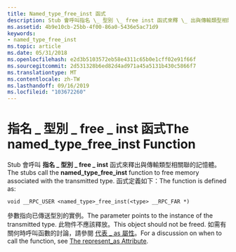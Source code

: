 ```yaml
---
title: Named_type_free_inst 函式
description: Stub 會呼叫指名 \_ 型別 \_ free inst 函式來釋 \_ 出與傳輸類型相關聯的記憶體。
ms.assetid: 4b9e10cb-25bb-4f00-86a0-5436e5ac71d9
keywords:
- named_type_free_inst
ms.topic: article
ms.date: 05/31/2018
ms.openlocfilehash: e2d3b5103572eb58e4311c65b0e1cff02e91f66f
ms.sourcegitcommit: 2d531328b6ed82d4ad971a45a5131b430c5866f7
ms.translationtype: MT
ms.contentlocale: zh-TW
ms.lasthandoff: 09/16/2019
ms.locfileid: "103672260"
---
```

# <a name="the-named_type_free_inst-function"></a><span data-ttu-id="8cd2b-104">指名 \_ 型別 \_ free \_ inst 函式</span><span class="sxs-lookup"><span data-stu-id="8cd2b-104">The named\_type\_free\_inst Function</span></span>

<span data-ttu-id="8cd2b-105">Stub 會呼叫 **指名 \_ 型別 \_ free \_ inst** 函式來釋出與傳輸類型相關聯的記憶體。</span><span class="sxs-lookup"><span data-stu-id="8cd2b-105">The stubs call the **named\_type\_free\_inst** function to free memory associated with the transmitted type.</span></span> <span data-ttu-id="8cd2b-106">函式定義如下：</span><span class="sxs-lookup"><span data-stu-id="8cd2b-106">The function is defined as:</span></span>

``` syntax
void __RPC_USER <named_type>_free_inst(<type> __RPC_FAR *)
```

<span data-ttu-id="8cd2b-107">參數指向已傳送型別的實例。</span><span class="sxs-lookup"><span data-stu-id="8cd2b-107">The parameter points to the instance of the transmitted type.</span></span> <span data-ttu-id="8cd2b-108">此物件不應該釋放。</span><span class="sxs-lookup"><span data-stu-id="8cd2b-108">This object should not be freed.</span></span> <span data-ttu-id="8cd2b-109">如需有關何時呼叫函數的討論，請參閱 [代表 \_ as 屬性](the-represent-as-attribute.md)。</span><span class="sxs-lookup"><span data-stu-id="8cd2b-109">For a discussion on when to call the function, see [The represent\_as Attribute](the-represent-as-attribute.md).</span></span>

 

 




